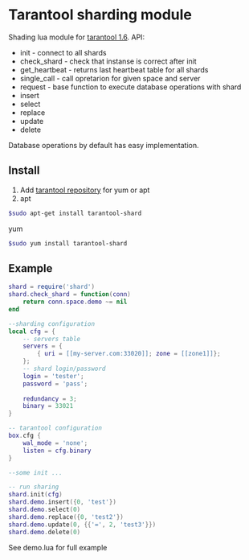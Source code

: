 Tarantool sharding module
=========================

Shading lua module for [tarantool 1.6](http://tarantool.org). API:
* init - connect to all shards
* check_shard - check that instanse is correct after init
* get_heartbeat - returns last heartbeat table for all shards
* single_call - call opretarion for given space and server
* request - base function to execute database operations with shard
* insert
* select
* replace
* update
* delete

Database operations by default has easy implementation. 

Install
-------
1. Add [tarantool repository](http://tarantool.org/download.html) for yum or apt
2. apt
```bash
$sudo apt-get install tarantool-shard
```
yum
```bash
$sudo yum install tarantool-shard
```

Example
-------
```lua
shard = require('shard')
shard.check_shard = function(conn)
    return conn.space.demo ~= nil
end

--sharding configuration
local cfg = {
    -- servers table
    servers = {
        { uri = [[my-server.com:33020]]; zone = [[zone1]]};
    };
    -- shard login/password
    login = 'tester';
    password = 'pass';
    
    redundancy = 3;
    binary = 33021
}

-- tarantool configuration
box.cfg {
    wal_mode = 'none';
    listen = cfg.binary
}

--some init ...

-- run sharing
shard.init(cfg)
shard.demo.insert({0, 'test'})
shard.demo.select(0)
shard.demo.replace({0, 'test2'})
shard.demo.update(0, {{'=', 2, 'test3'}})
shard.demo.delete(0)
```
See demo.lua for full example


